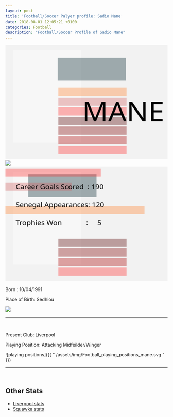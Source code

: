 ```yaml
---
layout: post   
title: 'Football/Soccer Palyer profile: Sadio Mane'
date: 2018-08-01 12:05:21 +0100
categories: Football
description: "Football/Soccer Profile of Sadio Mane"
---
```



<div>
<img src="/assets/img/MANE.svg">
</div>

<div class="">
    <img src="https://upload.wikimedia.org/wikipedia/commons/thumb/8/8f/FK_Austria_Wien_vs._FC_Red_Bull_Salzburg_20131006_%2821%29.jpg/1200px-FK_Austria_Wien_vs._FC_Red_Bull_Salzburg_20131006_%2821%29.jpg">
</div>

<div>
<img src="/assets/img/MANE-stats.svg">
</div>

<p>Born : 10/04/1991</p>
<p>Place of Birth: Sedhiou</p>
<img src="https://upload.wikimedia.org/wikipedia/commons/thumb/1/1a/Sedhiou_in_Senegal.svg/1200px-Sedhiou_in_Senegal.svg.png">

---
<br>
<p>Present Club: Liverpool</p>
<p>Playing Position: Attacking Midfeilder/Winger</p>


![playing positions]({{ " /assets/img/Football_playing_positions_mane.svg " }})

---


<br>
<div class="display-class-1-inner">
<h2>Other Stats</h2>

<ul>
<a href="https://www.liverpoolfc.com/team/first-team/player/sadio-mane#stats"><li>Liverpool stats</li></a>
<a href="http://www2.squawka.com/players/sadio-mane/stats#performance-score#liverpool-(current)#english-barclays-premier-league#8#season-2017/2018#819#all-matches#1-38#by-match"><li>Squawka stats</li></a>
</ul>

</div>

